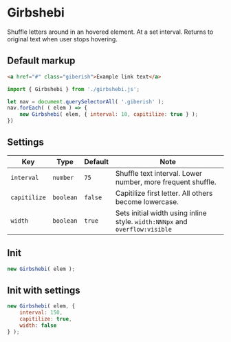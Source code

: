 # Girbshebi

Shuffle letters around in an hovered element. At a set interval. Returns to original text when user stops hovering.

## Default markup

```HTML
<a href="#" class="giberish">Example link text</a>
```

```javascript
import { Girbshebi } from './girbshebi.js';

let nav = document.querySelectorAll( '.giberish' );
nav.forEach( ( elem ) => {
	new Girbshebi( elem, { interval: 10, capitilize: true } );
})

```

## Settings

|Key|Type|Default|Note|
|---|---|---|---|
|`interval`|`number`|`75`|Shuffle text interval. Lower number, more frequent shuffle. |
|`capitilize`|`boolean`|`false`|Capitilize first letter. All others become lowercase.|
|`width`|`boolean`|`true`|Sets initial width using inline style. `width:NNNpx` and `overflow:visible` |

## Init

```javascript
new Girbshebi( elem );
```

## Init with settings

```javascript
new Girbshebi( elem, {
	interval: 150,
	capitilize: true,
	width: false
} );
```




